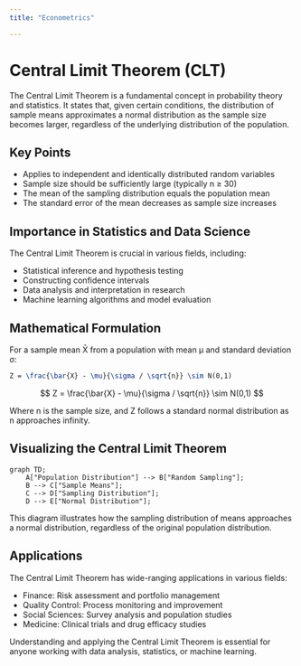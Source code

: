```yaml
---
title: "Econometrics"

---
```

# Central Limit Theorem (CLT)

The Central Limit Theorem is a fundamental concept in probability theory and statistics. It states that, given certain conditions, the distribution of sample means approximates a normal distribution as the sample size becomes larger, regardless of the underlying distribution of the population.

## Key Points

- Applies to independent and identically distributed random variables
- Sample size should be sufficiently large (typically n ≥ 30)
- The mean of the sampling distribution equals the population mean
- The standard error of the mean decreases as sample size increases

## Importance in Statistics and Data Science

The Central Limit Theorem is crucial in various fields, including:

- Statistical inference and hypothesis testing
- Constructing confidence intervals
- Data analysis and interpretation in research
- Machine learning algorithms and model evaluation

## Mathematical Formulation

For a sample mean X̄ from a population with mean μ and standard deviation σ:

```latex
Z = \frac{\bar{X} - \mu}{\sigma / \sqrt{n}} \sim N(0,1)
```

$$
Z = \frac{\bar{X} - \mu}{\sigma / \sqrt{n}} \sim N(0,1)
$$

Where n is the sample size, and Z follows a standard normal distribution as n approaches infinity.

## Visualizing the Central Limit Theorem

```mermaid
graph TD;
    A["Population Distribution"] --> B["Random Sampling"];
    B --> C["Sample Means"];
    C --> D["Sampling Distribution"];
    D --> E["Normal Distribution"];
```

This diagram illustrates how the sampling distribution of means approaches a normal distribution, regardless of the original population distribution.

## Applications

The Central Limit Theorem has wide-ranging applications in various fields:

- Finance: Risk assessment and portfolio management
- Quality Control: Process monitoring and improvement
- Social Sciences: Survey analysis and population studies
- Medicine: Clinical trials and drug efficacy studies

Understanding and applying the Central Limit Theorem is essential for anyone working with data analysis, statistics, or machine learning.